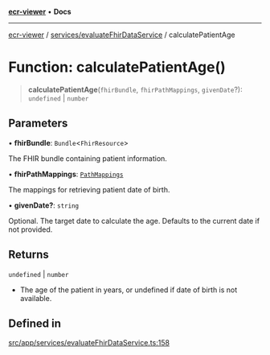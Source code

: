 [**ecr-viewer**](../../../README.md) • **Docs**

***

[ecr-viewer](../../../README.md) / [services/evaluateFhirDataService](../README.md) / calculatePatientAge

# Function: calculatePatientAge()

> **calculatePatientAge**(`fhirBundle`, `fhirPathMappings`, `givenDate`?): `undefined` \| `number`

## Parameters

• **fhirBundle**: `Bundle`\<`FhirResource`\>

The FHIR bundle containing patient information.

• **fhirPathMappings**: [`PathMappings`](../../../utils/interfaces/PathMappings.md)

The mappings for retrieving patient date of birth.

• **givenDate?**: `string`

Optional. The target date to calculate the age. Defaults to the current date if not provided.

## Returns

`undefined` \| `number`

- The age of the patient in years, or undefined if date of birth is not available.

## Defined in

[src/app/services/evaluateFhirDataService.ts:158](https://github.com/CDCgov/phdi/blob/55d1a87d29da9da2522ba2a73bc122cba666b133/containers/ecr-viewer/src/app/services/evaluateFhirDataService.ts#L158)
